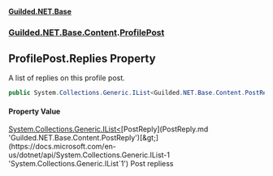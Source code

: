 #### [Guilded.NET.Base](Guilded_NET_Base.md 'Guilded.NET.Base')
### [Guilded.NET.Base.Content](Guilded_NET_Base.md#Guilded_NET_Base_Content 'Guilded.NET.Base.Content').[ProfilePost](ProfilePost.md 'Guilded.NET.Base.Content.ProfilePost')
## ProfilePost.Replies Property
A list of replies on this profile post.  
```csharp
public System.Collections.Generic.IList<Guilded.NET.Base.Content.PostReply> Replies { get; set; }
```
#### Property Value
[System.Collections.Generic.IList&lt;](https://docs.microsoft.com/en-us/dotnet/api/System.Collections.Generic.IList-1 'System.Collections.Generic.IList`1')[PostReply](PostReply.md 'Guilded.NET.Base.Content.PostReply')[&gt;](https://docs.microsoft.com/en-us/dotnet/api/System.Collections.Generic.IList-1 'System.Collections.Generic.IList`1')
Post repliess
